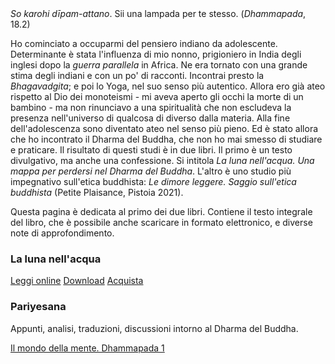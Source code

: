 <link rel="stylesheet" href="./assets/style.css">

<div class="callout">
<i>So karohi dīpam-attano</i>. Sii una lampada per te stesso. (<i>Dhammapada</i>, 18.2)
</div>

Ho cominciato a occuparmi del pensiero indiano da adolescente. Determinante è stata l'influenza di mio nonno, prigioniero in India degli inglesi dopo la _guerra parallela_ in Africa. Ne era tornato con una grande stima degli indiani e con un po' di racconti. Incontrai presto la _Bhagavadgita_; e poi lo Yoga, nel suo senso più autentico. Allora ero già ateo rispetto al Dio dei monoteismi - mi aveva aperto gli occhi la morte di un bambino - ma non rinunciavo a una spiritualità che non escludeva la presenza nell'universo di qualcosa di diverso dalla materia. Alla fine dell'adolescenza sono diventato ateo nel senso più pieno. Ed è stato allora che ho incontrato il Dharma del Buddha, che non ho mai smesso di studiare e praticare. Il risultato di questi studi è in due libri. Il primo è un testo divulgativo, ma anche una confessione. Si intitola _La luna nell'acqua. Una mappa per perdersi nel Dharma del Buddha_. L'altro è uno studio più impegnativo sull'etica buddhista: _Le dimore leggere. Saggio sull'etica buddhista_ (Petite Plaisance, Pistoia 2021).

Questa pagina è dedicata al primo dei due libri. Contiene il testo integrale del libro, che è possibile anche scaricare in formato elettronico, e diverse note di approfondimento.

### La luna nell'acqua

<a href="https://antonio-vigilante.github.io/svaha/luna/index.html" class="button orange">Leggi online</a>   <a href="https://antonio-vigilante.github.io/svaha/download.html" class="button green">Download</a>   <a href="https://antonio-vigilante.github.io/svaha/acquista.html" class="button purple">Acquista</a>

### Pariyesana 

Appunti, analisi, traduzioni, discussioni intorno al Dharma del Buddha.

[Il mondo della mente. Dhammapada 1](dhammapada-1.md)
